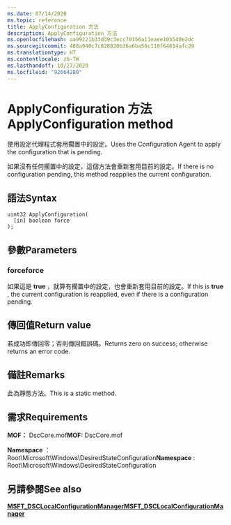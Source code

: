 ```yaml
---
ms.date: 07/14/2020
ms.topic: reference
title: ApplyConfiguration 方法
description: ApplyConfiguration 方法
ms.openlocfilehash: aa99221b33d39c3ecc70156a11eaee10b540e2dc
ms.sourcegitcommit: 488a940c7c828820b36a6ba56c119f64614afc29
ms.translationtype: HT
ms.contentlocale: zh-TW
ms.lasthandoff: 10/27/2020
ms.locfileid: "92664280"
---
```

# <a name="applyconfiguration-method"></a><span data-ttu-id="86752-103">ApplyConfiguration 方法</span><span class="sxs-lookup"><span data-stu-id="86752-103">ApplyConfiguration method</span></span>

<span data-ttu-id="86752-104">使用設定代理程式套用擱置中的設定。</span><span class="sxs-lookup"><span data-stu-id="86752-104">Uses the Configuration Agent to apply the configuration that is pending.</span></span>

<span data-ttu-id="86752-105">如果沒有任何擱置中的設定，這個方法會重新套用目前的設定。</span><span class="sxs-lookup"><span data-stu-id="86752-105">If there is no configuration pending, this method reapplies the current configuration.</span></span>

## <a name="syntax"></a><span data-ttu-id="86752-106">語法</span><span class="sxs-lookup"><span data-stu-id="86752-106">Syntax</span></span>

```mof
uint32 ApplyConfiguration(
  [in] boolean force
);
```

## <a name="parameters"></a><span data-ttu-id="86752-107">參數</span><span class="sxs-lookup"><span data-stu-id="86752-107">Parameters</span></span>

### <a name="force"></a><span data-ttu-id="86752-108">force</span><span class="sxs-lookup"><span data-stu-id="86752-108">force</span></span>

<span data-ttu-id="86752-109">如果這是 **true** ，就算有擱置中的設定，也會重新套用目前的設定。</span><span class="sxs-lookup"><span data-stu-id="86752-109">If this is **true** , the current configuration is reapplied, even if there is a configuration pending.</span></span>

## <a name="return-value"></a><span data-ttu-id="86752-110">傳回值</span><span class="sxs-lookup"><span data-stu-id="86752-110">Return value</span></span>

<span data-ttu-id="86752-111">若成功即傳回零；否則傳回錯誤碼。</span><span class="sxs-lookup"><span data-stu-id="86752-111">Returns zero on success; otherwise returns an error code.</span></span>

## <a name="remarks"></a><span data-ttu-id="86752-112">備註</span><span class="sxs-lookup"><span data-stu-id="86752-112">Remarks</span></span>

<span data-ttu-id="86752-113">此為靜態方法。</span><span class="sxs-lookup"><span data-stu-id="86752-113">This is a static method.</span></span>

## <a name="requirements"></a><span data-ttu-id="86752-114">需求</span><span class="sxs-lookup"><span data-stu-id="86752-114">Requirements</span></span>

<span data-ttu-id="86752-115">**MOF：** DscCore.mof</span><span class="sxs-lookup"><span data-stu-id="86752-115">**MOF:** DscCore.mof</span></span>

<span data-ttu-id="86752-116">**Namespace** ：Root\Microsoft\Windows\DesiredStateConfiguration</span><span class="sxs-lookup"><span data-stu-id="86752-116">**Namespace** : Root\Microsoft\Windows\DesiredStateConfiguration</span></span>

## <a name="see-also"></a><span data-ttu-id="86752-117">另請參閱</span><span class="sxs-lookup"><span data-stu-id="86752-117">See also</span></span>

[<span data-ttu-id="86752-118">**MSFT_DSCLocalConfigurationManager**</span><span class="sxs-lookup"><span data-stu-id="86752-118">**MSFT_DSCLocalConfigurationManager**</span></span>](msft-dsclocalconfigurationmanager.md)
